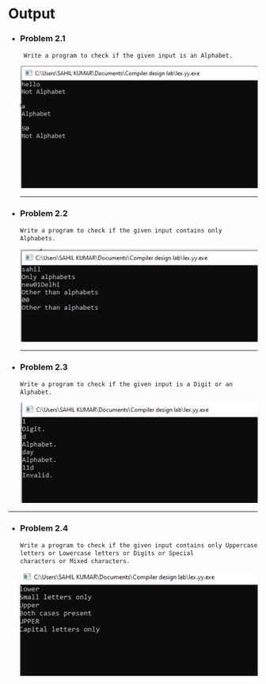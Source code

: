 # Output

- ### Problem 2.1

       Write a program to check if the given input is an Alphabet.

  <img src="./Problem_2.1/2.1.png" alt="2.1" style="width:700px">

  ***

- ### Problem 2.2

      Write a program to check if the given input contains only Alphabets.

  <img src="./Problem_2.2/2.2.png" alt="2.2" style="width:700px">

  ***

- ### Problem 2.3

      Write a program to check if the given input is a Digit or an Alphabet.

   <img src="./Problem_2.3/2.3.png" alt="2.3" style="width:700px">

---

- ### Problem 2.4

      Write a program to check if the given input contains only Uppercase letters or Lowercase letters or Digits or Special
      characters or Mixed characters.

   <img src="./Problem_2.4/2.4.png" alt="2.4" style="width:700px">
